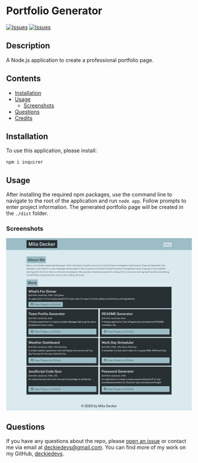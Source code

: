 # Portfolio Generator
[![Issues](https://img.shields.io/github/issues/deckiedevs/portfolio-generator)](https://github.com/deckiedevs/portfolio-generator/issues) [![Issues](https://img.shields.io/github/contributors/deckiedevs/portfolio-generator)](https://github.com/deckiedevs/portfolio-generator/graphs/contributors) 

## Description
A Node.js application to create a professional portfolio page.

## Contents
* [Installation](#Installation)
* [Usage](#Usage)
   * [Screenshots](#Screenshots)
* [Questions](#Questions)
* [Credits](#Credits)


## Installation
To use this application, please install: 
```
npm i inquirer
```
    
## Usage
After installing the required npm packages, use the command line to navigate to the root of the application and run `node app`.  Follow prompts to enter project information.  The generated portfolio page will be created in the `./dist` folder. 
    
### Screenshots
![Screenshot of Generated Portfolio](./assets/images/screenshot.png)



## Questions
If you have any questions about the repo, please [open an issue](https://github.com/deckiedevs/portfolio-generator/issues) or contact me via email at deckiedevs@gmail.com. You can find more of my work on my GitHub, [deckiedevs](https://github.com/deckiedevs/).